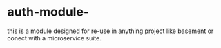 # auth-module-
this is a module designed for re-use in anything project like basement or conect with a microservice suite.
